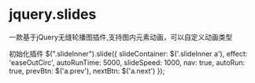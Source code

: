 # jquery.slides
一款基于jQuery无缝轮播图插件,支持图内元素动画，可以自定义动画类型

初始化插件
$(".slideInner").slide({
					slideContainer: $('.slideInner a'),
					effect: 'easeOutCirc',
					autoRunTime: 5000,
					slideSpeed: 1000,
					nav: true,
					autoRun: true,
					prevBtn: $('a.prev'),
					nextBtn: $('a.next')
				});
